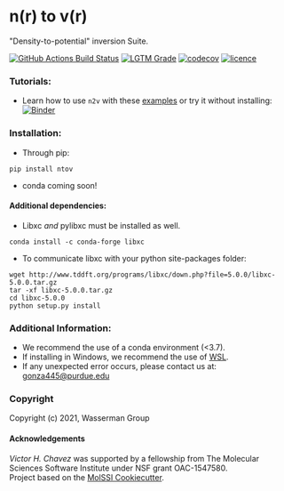 n(r) to v(r)
==============================
"Density-to-potential" inversion Suite. 

[//]: # (Badges)
[![GitHub Actions Build Status](https://github.com/wasserman-group/n2v/actions/workflows/CI.yaml/badge.svg)](https://github.com/wasserman-group/n2v/actions)
[![LGTM Grade](https://img.shields.io/lgtm/grade/python/github/wasserman-group/n2v)](https://lgtm.com/projects/g/wasserman-group/n2v/?mode=list)
[![codecov](https://codecov.io/gh/VHchavez/n2v/branch/main/graph/badge.svg?token=4B8r0cQ2Wk)](https://codecov.io/gh/VHchavez/n2v)
[![licence](https://img.shields.io/github/license/wasserman-group/n2v?color=blue)](https://github.com/wasserman-group/n2v/blob/main/LICENSE)


### Tutorials:
- Learn how to use `n2v` with these [examples](https://github.com/wasserman-group/n2v_examples) or try it without installing: [![Binder](https://mybinder.org/badge_logo.svg)](https://mybinder.org/v2/gh/wasserman-group/n2v_examples/HEAD)

### Installation: 

- Through pip:
```
pip install ntov 
```
- conda coming soon!

#### Additional dependencies: 
- Libxc *and* pylibxc must be installed as well. 
```
conda install -c conda-forge libxc
```
- To communicate libxc with your python site-packages folder:
```
wget http://www.tddft.org/programs/libxc/down.php?file=5.0.0/libxc-5.0.0.tar.gz
tar -xf libxc-5.0.0.tar.gz
cd libxc-5.0.0
python setup.py install
```

### Additional Information: 
- We recommend the use of a conda environment (<3.7).
- If installing in Windows, we recommend the use of [WSL](https://docs.microsoft.com/en-us/windows/wsl/install-win10).
- If any unexpected error occurs, please contact us at: gonza445@purdue.edu 

### Copyright
Copyright (c) 2021, Wasserman Group  

#### Acknowledgements
*Victor H. Chavez* was supported by a fellowship from The Molecular Sciences Software Institute under NSF grant OAC-1547580.  
Project based on the [MolSSI Cookiecutter](https://github.com/molssi/cookiecutter-cms).  
